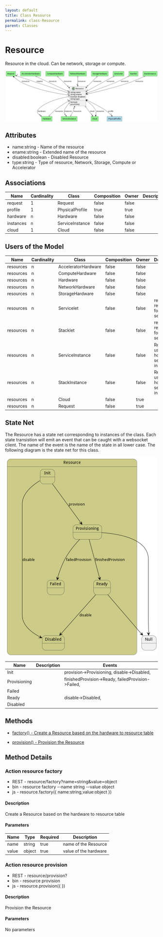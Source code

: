 ```yaml
---
layout: default
title: Class Resource
permalink: class-Resource
parent: Classes
---
```


# Resource

Resource in the cloud. Can be network, storage or compute.

![Logical Diagram](./logical.png)

## Attributes

* name:string - Name of the resource
* ename:string - Extended name of the resource
* disabled:boolean - Disabled Resource
* type:string - Type of resource, Network, Storage, Compute or Accelerator


## Associations

| Name | Cardinality | Class | Composition | Owner | Description |
| --- | --- | --- | --- | --- | --- |
| request | 1 | Request | false | false |  |
| profile | 1 | PhysicalProfile | true | true |  |
| hardware | n | Hardware | false | false |  |
| instances | n | ServiceInstance | false | false |  |
| cloud | 1 | Cloud | false | false |  |



## Users of the Model

| Name | Cardinality | Class | Composition | Owner | Description |
| --- | --- | --- | --- | --- | --- |
| resources | n | AcceleratorHardware | false | false |  |
| resources | n | ComputeHardware | false | false |  |
| resources | n | Hardware | false | false |  |
| resources | n | NetworkHardware | false | false |  |
| resources | n | StorageHardware | false | false |  |
| resources | n | Servicelet | false | false | resource requests for the servicelet |
| resources | n | Stacklet | false | false | resource requests for the servicelet |
| resources | n | ServiceInstance | false | false | Resources used to host this service instance |
| resources | n | StackInstance | false | false | Resources used to host this service instance |
| resources | n | Cloud | false | true |  |
| resources | n | Request | false | true |  |



## State Net
The Resource has a state net corresponding to instances of the class. Each state transistion will emit an 
event that can be caught with a websocket client. The name of the event is the name of the state in all lower case.
The following diagram is the state net for this class.

![State Net Diagram](./statenet.png)

| Name | Description | Events |
| --- | --- | --- |
| Init |  | provision-&gt;Provisioning, disable-&gt;Disabled,  |
| Provisioning |  | finishedProvision-&gt;Ready, failedProvision-&gt;Failed,  |
| Failed |  |  |
| Ready |  | disable-&gt;Disabled,  |
| Disabled |  |  |



## Methods

* [factory() - Create a Resource based on the hardware to resource table](#action-factory)

* [provision() - Provision the Resource](#action-provision)


<h2>Method Details</h2>
    
### Action resource factory



* REST - resource/factory?name=string&amp;value=object
* bin - resource factory --name string --value object
* js - resource.factory({ name:string,value:object })

#### Description
Create a Resource based on the hardware to resource table

#### Parameters

| Name | Type | Required | Description |
|---|---|---|---|
| name | string |true | name of the Resource |
| value | object |true | value of the hardware |




### Action resource provision



* REST - resource/provision?
* bin - resource provision 
* js - resource.provision({  })

#### Description
Provision the Resource

#### Parameters

No parameters




